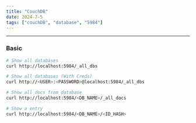 ```yaml
---
title: "CouchDB"
date: 2024-7-5
tags: ["couchDB", "database", "5984"]
---
```


---
### Basic

```bash
# Show all databases
curl http://localhost:5984/_all_dbs
```

```bash
# Show all databases (With Creds)
curl http://<USER>:<PASSWORD>@localhost:5984/_all_dbs
```

```bash
# Show all docs from database
curl http://localhost:5984/<DB_NAME>/_all_docs
```

```bash
# Show a entry
curl http://localhost:5984/<DB_NAME>/<ID_HASH>
```

<br>